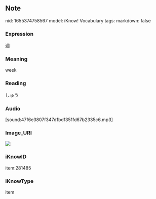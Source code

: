 ## Note
nid: 1655374758567
model: iKnow! Vocabulary
tags: 
markdown: false

### Expression
週

### Meaning
week

### Reading
しゅう

### Audio
[sound:47f6e3807f347d1bdf351fd67b2335c6.mp3]

### Image_URI
<img src="8fc34bf1ddc0b1253f88de2c7ea982b5.jpg">

### iKnowID
item:281485

### iKnowType
item
